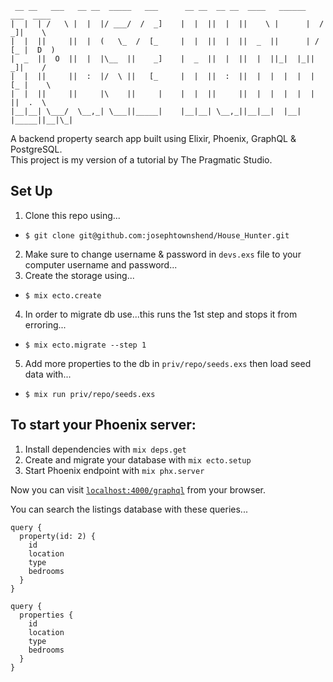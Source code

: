 ```
 __ __   ___   __ __  _____   ___      __ __  __ __  ____   ______    ___  ____  
|  |  | /   \ |  |  |/ ___/  /  _]    |  |  ||  |  ||    \ |      |  /  _]|    \ 
|  |  ||     ||  |  (   \_  /  [_     |  |  ||  |  ||  _  ||      | /  [_ |  D  )
|  _  ||  O  ||  |  |\__  ||    _]    |  _  ||  |  ||  |  ||_|  |_||    _]|    / 
|  |  ||     ||  :  |/  \ ||   [_     |  |  ||  :  ||  |  |  |  |  |   [_ |    \ 
|  |  ||     ||     |\    ||     |    |  |  ||     ||  |  |  |  |  |     ||  .  \
|__|__| \___/  \__,_| \___||_____|    |__|__| \__,_||__|__|  |__|  |_____||__|\_|
```                                                                              
                                                                            
A backend property search app built using Elixir, Phoenix, GraphQL & PostgreSQL.<br>
This project is my version of a tutorial by The Pragmatic Studio.

## Set Up

1. Clone this repo using...
  * `$ git clone git@github.com:josephtownshend/House_Hunter.git`
2. Make sure to change username & password in `devs.exs` file to your computer username and password...
3. Create the storage using...
  * `$ mix ecto.create`
4. In order to migrate db use...this runs the 1st step and stops it from erroring...
  * `$ mix ecto.migrate --step 1`
5. Add more properties to the db in `priv/repo/seeds.exs` then load seed data with...
  * `$ mix run priv/repo/seeds.exs`


## To start your Phoenix server:

1. Install dependencies with `mix deps.get`
2. Create and migrate your database with `mix ecto.setup`
3. Start Phoenix endpoint with `mix phx.server`

Now you can visit [`localhost:4000/graphql`](http://localhost:4000/graphiql) from your browser.

You can search the listings database with these queries...
```
query {
  property(id: 2) {
    id
    location
    type
    bedrooms
  }
}
```
```
query {
  properties {
    id
    location
    type
    bedrooms
  }
}
```
